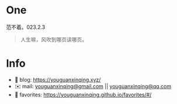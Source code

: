 
# One 
 
  
范不着。023.2.3 
 
>人生嘛，风吹到哪页读哪页。        
 

# Info

- 📝 blog: https://youguanxinqing.xyz/
- ✉️  mail: youguanxinqing@gmail.com || youguanxinqing@qq.com
- 📙 favorites: https://youguanxinqing.github.io/favorites/#/
